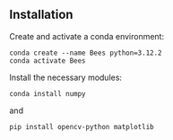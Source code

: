 ## Installation

Create and activate a conda environment:

```
conda create --name Bees python=3.12.2
conda activate Bees
```

Install the necessary modules:

```
conda install numpy 
```

and 

```
pip install opencv-python matplotlib
```